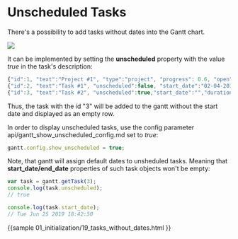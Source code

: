 Unscheduled Tasks
========================

There's a possibility to add tasks without dates into the Gantt chart.

<img src="desktop/unscheduled_tasks.png" style="display:block; margin:0 auto;">

It can be implemented by setting the **unscheduled** property with the value *true* in the task's description:

~~~js
{"id":1, "text":"Project #1", "type":"project", "progress": 0.6, "open": true},
{"id":2, "text":"Task #1", "unscheduled":false, "start_date":"02-04-2019", "parent":"1"},
{"id":3, "text":"Task #2", "unscheduled":true,"start_date":"","duration":"","parent":"1"}
~~~

Thus, the task with the id "3" will be added to the gantt without the start date and displayed as an empty row.

In order to display unscheduled tasks, use the config parameter api/gantt_show_unscheduled_config.md set to *true*:

~~~js
gantt.config.show_unscheduled = true;
~~~

Note, that gantt will assign default dates to unsheduled tasks. Meaning that **start_date/end_date** properties of such task objects won't be empty:

~~~js
var task = gantt.getTask(3);
console.log(task.unscheduled);
// true

console.log(task.start_date);
// Tue Jun 25 2019 18:42:50
~~~


{{sample
01_initialization/19_tasks_without_dates.html
}}
